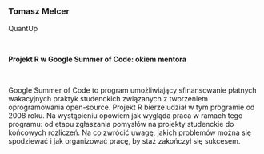 <!--html_preserve-->
<span>
<h3>
Tomasz Melcer
</h3>
<p>
QuantUp
</p>
<br/>
<p>
<strong>Projekt R w Google Summer of Code: okiem mentora</strong>
</p>
<br/>
<p>
Google Summer of Code to program umożliwiający sfinansowanie płatnych
wakacyjnych praktyk studenckich związanych z tworzeniem oprogramowania
open-source. Projekt R bierze udział w tym programie od 2008 roku. Na
wystąpieniu opowiem jak wygląda praca w ramach tego programu: od etapu
zgłaszania pomysłów na projekty studenckie do końcowych rozliczeń. Na co
zwrócić uwagę, jakich problemów można się spodziewać i jak organizować
pracę, by staż zakończył się sukcesem.
</p>
</span><!--/html_preserve-->
